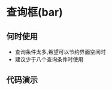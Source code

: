 # 查询框(bar)

## 何时使用

- 查询条件太多,希望可以节约界面空间时
- 建议少于八个查询条件时使用

## 代码演示

<code
  src="../../src/QueryParamBar/demos/base.tsx"
  title="基本用法"
  desc="通过 `onChange` 获取查询条件">
</code>

<API
  src="../../src/QueryParamBar/QueryParamBar.tsx">
</API>
